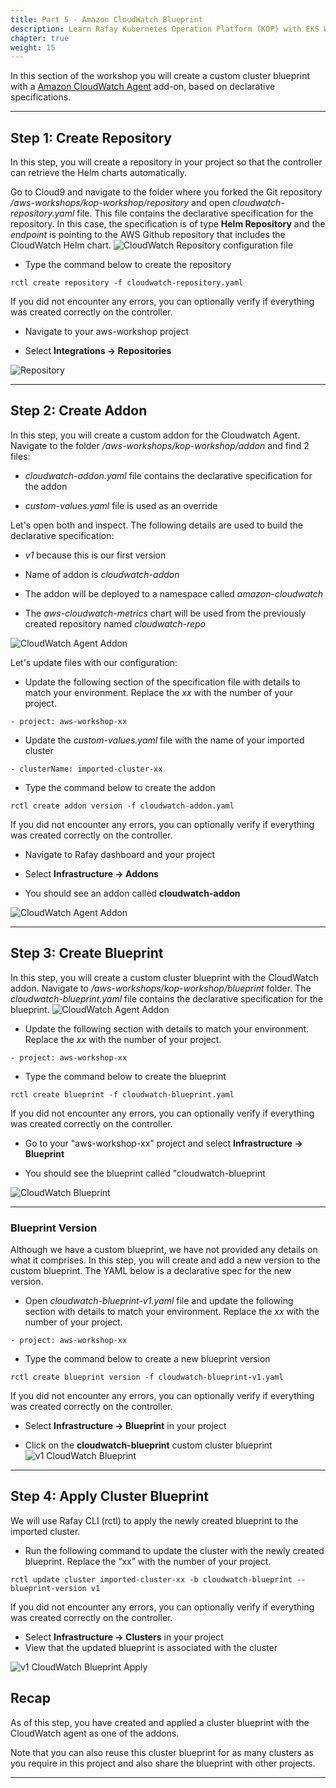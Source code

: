 ```yaml
---
title: Part 5 - Amazon CloudWatch Blueprint 
description: Learn Rafay Kubernetes Operation Platform (KOP) with EKS Workshop. Rafay is a SaaS-first Kubernetes Operations Platform with enterprise-class scalability. 
chapter: true
weight: 15
---
```


In this section of the workshop you will create a custom cluster blueprint with a [Amazon CloudWatch Agent](https://docs.aws.amazon.com/AmazonCloudWatch/latest/monitoring/WhatIsCloudWatch.html) add-on, based on declarative specifications. 

<!--
TODO: Rafay team - why we are teaching this, what problem we are trying to solve
-->

---

## Step 1: Create Repository  

In this step, you will create a repository in your project so that the controller can retrieve the Helm charts automatically. 

Go to Cloud9 and navigate to the folder where you forked the Git repository */aws-workshops/kop-workshop/repository* and open *cloudwatch-repository.yaml* file. This file contains the declarative specification for the repository. In this case, the specification is of type **Helm Repository** and the *endpoint* is pointing to the AWS Github repository that includes the CloudWatch Helm chart. 
![CloudWatch Repository configuration file](/images/cloudwatch-repository.png)

- Type the command below to create the repository

```
rctl create repository -f cloudwatch-repository.yaml
```

If you did not encounter any errors, you can optionally verify if everything was created correctly on the controller.

- Navigate to your aws-workshop project

- Select **Integrations -> Repositories**

![Repository](/images/add_repository.png)

---

## Step 2: Create Addon

In this step, you will create a custom addon for the Cloudwatch Agent. Navigate to the folder */aws-workshops/kop-workshop/addon* and find 2 files:

- *cloudwatch-addon.yaml* file contains the declarative specification for the addon

- *custom-values.yaml* file is used as an override

Let's open both and inspect. The following details are used to build the declarative specification:

- *v1* because this is our first version

- Name of addon is *cloudwatch-addon*

- The addon will be deployed to a namespace called *amazon-cloudwatch*

- The *aws-cloudwatch-metrics* chart will be used from the previously created repository named *cloudwatch-repo*

![CloudWatch Agent Addon](/images/rafay-cloudwatch-addon.png)

Let's update files with our configuration:

- Update the following section of the specification file with details to match your environment. Replace the *xx* with the number of your project.
```
- project: aws-workshop-xx
```
- Update the *custom-values.yaml* file with the name of your imported cluster
```
- clusterName: imported-cluster-xx
```

- Type the command below to create the addon

```
rctl create addon version -f cloudwatch-addon.yaml
```

If you did not encounter any errors, you can optionally verify if everything was created correctly on the controller.

- Navigate to Rafay dashboard and your project

- Select **Infrastructure -> Addons** 

- You should see an addon called **cloudwatch-addon**

![CloudWatch Agent Addon](/images/cloudwatch_addon.png)

---

## Step 3: Create Blueprint

In this step, you will create a custom cluster blueprint with the CloudWatch addon. Navigate to */aws-workshops/kop-workshop/blueprint* folder. The *cloudwatch-blueprint.yaml* file contains the declarative specification for the blueprint.
![CloudWatch Agent Addon](/images/rafay-cloudwatch-blueprint.png)

- Update the following section with details to match your environment. Replace the *xx* with the number of your project.
```
- project: aws-workshop-xx
```

- Type the command below to create the blueprint

```
rctl create blueprint -f cloudwatch-blueprint.yaml
```

If you did not encounter any errors, you can optionally verify if everything was created correctly on the controller.

- Go to your "aws-workshop-xx" project and select **Infrastructure -> Blueprint**

- You should see the blueprint called "cloudwatch-blueprint

![CloudWatch Blueprint](/images/cloudwatch_blueprint.png)

---

###  Blueprint Version

Although we have a custom blueprint, we have not provided any details on what it comprises. In this step, you will create and add a new version to the custom blueprint. The YAML below is a declarative spec for the new version.  

- Open *cloudwatch-blueprint-v1.yaml* file and update the following section with details to match your environment. Replace the *xx* with the number of your project.
```
- project: aws-workshop-xx
```

- Type the command below to create a new blueprint version

```
rctl create blueprint version -f cloudwatch-blueprint-v1.yaml
```

If you did not encounter any errors, you can optionally verify if everything was created correctly on the controller.

- Select **Infrastructure -> Blueprint** in your project

- Click on the **cloudwatch-blueprint** custom cluster blueprint
![v1 CloudWatch Blueprint](/images/cloudwatch_blueprint_newversion.png)

---

## Step 4: Apply Cluster Blueprint

We will use Rafay CLI (rctl) to apply the newly created blueprint to the imported cluster.

- Run the following command to update the cluster with the newly created blueprint.  Replace the “xx” with the number of your project.
```
rctl update cluster imported-cluster-xx -b cloudwatch-blueprint --blueprint-version v1
```

If you did not encounter any errors, you can optionally verify if everything was created correctly on the controller.

- Select **Infrastructure -> Clusters** in your project
- View that the updated blueprint is associated with the cluster

![v1 CloudWatch Blueprint Apply](/images/cloudwatch_blueprint_apply.png)


## Recap

As of this step, you have created and applied a cluster blueprint with the CloudWatch agent as one of the addons.

Note that you can also reuse this cluster blueprint for as many clusters as you require in this project and also share the blueprint with other projects. 

---
